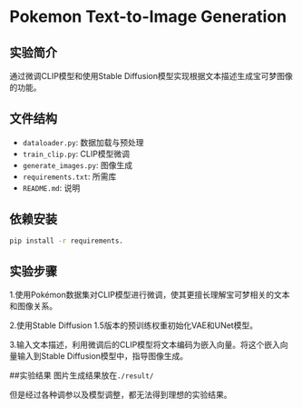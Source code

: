 # Pokemon Text-to-Image Generation

## 实验简介
通过微调CLIP模型和使用Stable Diffusion模型实现根据文本描述生成宝可梦图像的功能。

## 文件结构
- `dataloader.py`: 数据加载与预处理
- `train_clip.py`: CLIP模型微调
- `generate_images.py`: 图像生成
- `requirements.txt`: 所需库
- `README.md`: 说明

## 依赖安装
```bash
pip install -r requirements.
```

## 实验步骤
1.使用Pokémon数据集对CLIP模型进行微调，使其更擅长理解宝可梦相关的文本和图像关系。

2.使用Stable Diffusion 1.5版本的预训练权重初始化VAE和UNet模型。

3.输入文本描述，利用微调后的CLIP模型将文本编码为嵌入向量。将这个嵌入向量输入到Stable Diffusion模型中，指导图像生成。

##实验结果
图片生成结果放在`./result/`

但是经过各种调参以及模型调整，都无法得到理想的实验结果。